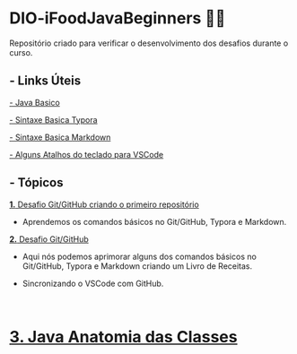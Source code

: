 # DIO-iFoodJavaBeginners :man_student:
Repositório criado para verificar o desenvolvimento dos desafios durante o curso.

##  - Links Úteis 

[ - Java Basico](https://glysns.gitbook.io/java-basico/)

[ - Sintaxe Basica Typora](https://support.typora.io/Markdown-Reference/#overview)

[ - Sintaxe Basica Markdown](https://www.markdownguide.org/basic-syntax/)

[ - Alguns Atalhos do teclado para VSCode](https://cristianefaria.com/atalhos-visual-studio-code/)


##  - Tópicos

[**1.** Desafio  Git/GitHub criando o primeiro repositório](https://github.com/WesleyZanelatto/DIO-iFoodJavaBeginners/tree/master/1.DesafioGithubPrimeiroRepositorio)
  - Aprendemos os comandos básicos no Git/GitHub, Typora e Markdown.

[**2.** Desafio Git/GitHub ](https://github.com/WesleyZanelatto/DIO-iFoodJavaBeginners/tree/master/2.LivroReceitas)
 - Aqui nós podemos aprimorar alguns dos comandos básicos no Git/GitHub, Typora e Markdown criando um Livro de Receitas.

 - Sincronizando o VSCode com GitHub.

   ​

[**3.** Java Anatomia das Classes](https://github.com/WesleyZanelatto/DIO-iFoodJavaBeginners/tree/master/3.JavaAnatomiaClasses)
=======
